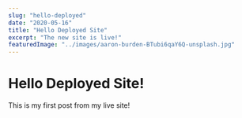 ```yaml
---
slug: "hello-deployed"
date: "2020-05-16"
title: "Hello Deployed Site"
excerpt: "The new site is live!"
featuredImage: "../images/aaron-burden-BTubi6qaY6Q-unsplash.jpg"
---
```


# Hello Deployed Site!

This is my first post from my live site!
